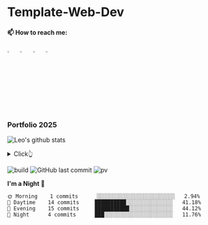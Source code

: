 # Template-Web-Dev

  #### 📫 How to reach me:
[<img src="https://img.icons8.com/?size=100&id=MIMjVKoXINIT&format=png&color=000000" width="3.5%"/>](https://t.me/reandocumentary)  &nbsp; 
[<img src="https://img.icons8.com/?size=100&id=118497&format=png&color=000000" width="3.5%"/>](https://www.facebook.com/reandocumentary/)  &nbsp; 
[<img src="https://img.icons8.com/?size=100&id=cs0F7pb81QnM&format=png&color=000000" width="3.5%"/>](https://www.youtube.com/@reandocumentary)  &nbsp; 
[<img src="https://img.icons8.com/?size=100&id=118640&format=png&color=000000" width="3.5%"/>](https://www.tiktok.com/@reandocumentary/)  &nbsp; 


  

### Portfolio 2025


![Leo's github stats](https://github-readme-stats.vercel.app/api?username=mopig&show_icons=true&theme=dracula&hide=stars,issues)

<details>
  <summary>Click👆</summary>
  <pre>
  🤷‍♂️
  </pre>
</details>

![build](https://github.com/mopig/mopig/workflows/build/badge.svg)
![GitHub last commit](https://img.shields.io/github/last-commit/mopig/mopig)
![pv](https://pageview.vercel.app/?github_user=mopig)


**I'm a Night 🦉** 

```text
🌞 Morning    1 commits      ░░░░░░░░░░░░░░░░░░░░░░░░░   2.94% 
🌆 Daytime    14 commits     ██████████░░░░░░░░░░░░░░░   41.18% 
🌃 Evening    15 commits     ███████████░░░░░░░░░░░░░░   44.12% 
🌙 Night      4 commits      ███░░░░░░░░░░░░░░░░░░░░░░   11.76%
